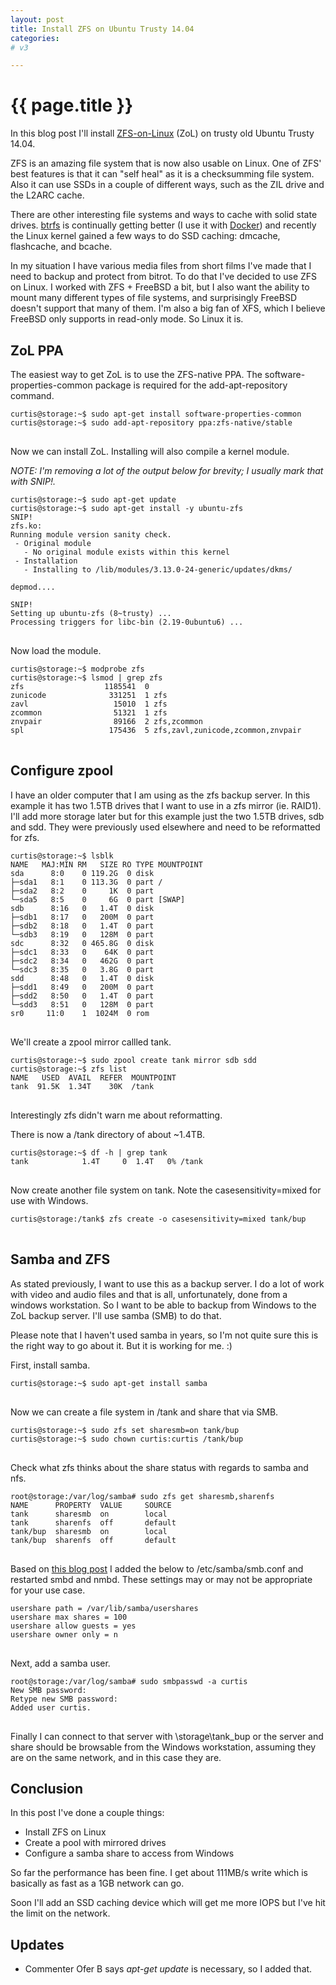 ```yaml
---
layout: post
title: Install ZFS on Ubuntu Trusty 14.04
categories:
# v3

---
```


# {{ page.title }}

In this blog post I'll install [ZFS-on-Linux](http://zfsonlinux.org/) (ZoL) on trusty old Ubuntu Trusty 14.04.

ZFS is an amazing file system that is now also usable on Linux. One of ZFS' best features is that it can "self heal" as it is a checksumming file system. Also it can use SSDs in a couple of different ways, such as the ZIL drive and the L2ARC cache.

There are other interesting file systems and ways to cache with solid state drives. [btrfs](https://btrfs.wiki.kernel.org/index.php/Main_Page) is continually getting better (I use it with [Docker](http://serverascode.com/2014/06/09/docker-btrfs.html)) and recently the Linux kernel gained a few ways to do SSD caching: dmcache, flashcache, and bcache.

In my situation I have various media files from short films I've made that I need to backup and protect from bitrot. To do that I've decided to use ZFS on Linux. I worked with ZFS + FreeBSD a bit, but I also want the ability to mount many different types of file systems, and surprisingly FreeBSD doesn't support that many of them. I'm also a big fan of XFS, which I believe FreeBSD only supports in read-only mode. So Linux it is.

## ZoL PPA

The easiest way to get ZoL is to use the ZFS-native PPA. The software-properties-common package is required for the add-apt-repository command.

<pre>
<code>curtis@storage:~$ sudo apt-get install software-properties-common
curtis@storage:~$ sudo add-apt-repository ppa:zfs-native/stable
</code>
</pre>

Now we can install ZoL. Installing will also compile a kernel module.

_NOTE: I'm removing a lot of the output below for brevity; I usually mark that with SNIP!._

<pre>
<code>curtis@storage:~$ sudo apt-get update
curtis@storage:~$ sudo apt-get install -y ubuntu-zfs
SNIP!
zfs.ko:
Running module version sanity check.
 - Original module
   - No original module exists within this kernel
 - Installation
   - Installing to /lib/modules/3.13.0-24-generic/updates/dkms/

depmod....

SNIP!
Setting up ubuntu-zfs (8~trusty) ...
Processing triggers for libc-bin (2.19-0ubuntu6) ...
</code>
</pre>

Now load the module.

<pre>
<code>curtis@storage:~$ modprobe zfs
curtis@storage:~$ lsmod | grep zfs
zfs                  1185541  0
zunicode              331251  1 zfs
zavl                   15010  1 zfs
zcommon                51321  1 zfs
znvpair                89166  2 zfs,zcommon
spl                   175436  5 zfs,zavl,zunicode,zcommon,znvpair
</code>
</pre>

## Configure zpool

I have an older computer that I am using as the zfs backup server. In this example it has two 1.5TB drives that I want to use in a zfs mirror (ie. RAID1). I'll add more storage later but for this example just the two 1.5TB drives, sdb and sdd. They were previously used elsewhere and need to be reformatted for zfs.

<pre>
<code>curtis@storage:~$ lsblk
NAME   MAJ:MIN RM   SIZE RO TYPE MOUNTPOINT
sda      8:0    0 119.2G  0 disk
├─sda1   8:1    0 113.3G  0 part /
├─sda2   8:2    0     1K  0 part
└─sda5   8:5    0     6G  0 part [SWAP]
sdb      8:16   0   1.4T  0 disk
├─sdb1   8:17   0   200M  0 part
├─sdb2   8:18   0   1.4T  0 part
└─sdb3   8:19   0   128M  0 part
sdc      8:32   0 465.8G  0 disk
├─sdc1   8:33   0    64K  0 part
├─sdc2   8:34   0   462G  0 part
└─sdc3   8:35   0   3.8G  0 part
sdd      8:48   0   1.4T  0 disk
├─sdd1   8:49   0   200M  0 part
├─sdd2   8:50   0   1.4T  0 part
└─sdd3   8:51   0   128M  0 part
sr0     11:0    1  1024M  0 rom
</code>
</pre>

We'll create a zpool mirror callled tank.

<pre>
<code>curtis@storage:~$ sudo zpool create tank mirror sdb sdd
curtis@storage:~$ zfs list
NAME   USED  AVAIL  REFER  MOUNTPOINT
tank  91.5K  1.34T    30K  /tank
</code>
</pre>

Interestingly zfs didn't warn me about reformatting.

There is now a /tank directory of about ~1.4TB.

<pre>
<code>curtis@storage:~$ df -h | grep tank
tank            1.4T     0  1.4T   0% /tank
</code>
</pre>

Now create another file system on tank. Note the casesensitivity=mixed for use with Windows.

<pre>
<code>curtis@storage:/tank$ zfs create -o casesensitivity=mixed tank/bup
</code>
</pre>

## Samba and ZFS

As stated previously, I want to use this as a backup server. I do a lot of work with video and audio files and that is all, unfortunately, done from a windows workstation. So I want to be able to backup from Windows to the ZoL backup server. I'll use samba (SMB) to do that.

Please note that I haven't used samba in years, so I'm not quite sure this is the right way to go about it. But it is working for me. :)

First, install samba.

<pre>
<code>curtis@storage:~$ sudo apt-get install samba
</code>
</pre>

Now we can create a file system in /tank and share that via SMB.

<pre>
<code>curtis@storage:~$ sudo zfs set sharesmb=on tank/bup
curtis@storage:~$ sudo chown curtis:curtis /tank/bup
</code>
</pre>

Check what zfs thinks about the share status with regards to samba and nfs.

<pre>
<code>root@storage:/var/log/samba# sudo zfs get sharesmb,sharenfs
NAME      PROPERTY  VALUE     SOURCE
tank      sharesmb  on        local
tank      sharenfs  off       default
tank/bup  sharesmb  on        local
tank/bup  sharenfs  off       default
</code>
</pre>

Based on [this blog post](http://unix.stackexchange.com/questions/97812/fedora-19-zfsonlinux-how-to-configure-cifs-share) I added the below to /etc/samba/smb.conf and restarted smbd and nmbd. These settings may or may not be appropriate for your use case.

<pre>
<code>usershare path = /var/lib/samba/usershares
usershare max shares = 100
usershare allow guests = yes
usershare owner only = n
</code>
</pre>

Next, add a samba user.

<pre>
<code>root@storage:/var/log/samba# sudo smbpasswd -a curtis
New SMB password:
Retype new SMB password:
Added user curtis.
</code>
</pre>

Finally I can connect to that server with \\storage\tank_bup or the server and share should be browsable from the Windows workstation, assuming they are on the same network, and in this case they are.

## Conclusion

In this post I've done a couple things:

- Install ZFS on Linux
- Create a pool with mirrored drives
- Configure a samba share to access from Windows

So far the performance has been fine. I get about 111MB/s write which is basically as fast as a 1GB network can go.

Soon I'll add an SSD caching device which will get me more IOPS but I've hit the limit on the network.

## Updates

- Commenter Ofer B says _apt-get update_ is necessary, so I added that.
